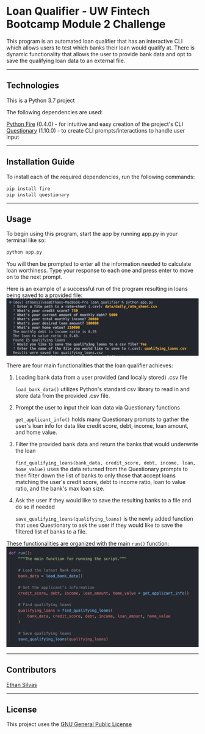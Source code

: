 # Loan Qualifier - UW Fintech Bootcamp Module 2 Challenge

This program is an automated loan qualifier that has an interactive CLI which allows users to test which banks their loan would qualify at. There is dynamic functionality that allows the user to provide bank data and opt to save the qualifying loan data to an external file. 

---

## Technologies

This is a Python 3.7 project

The following dependencies are used: 

[Python Fire](https://github.com/google/python-fire) (0.4.0) - for intuitive and easy creation of the project's CLI <br>
[Questionary](https://github.com/tmbo/questionary) (1.10.0) - to create CLI prompts/interactions to handle user input 

---

## Installation Guide

To install each of the required dependencies, run the following commands: 

```
pip install fire
pip install questionary
```

---

## Usage

To begin using this program, start the app by running app.py in your terminal like so: 

```python
python app.py
```

You will then be prompted to enter all the information needed to calculate loan worthiness. Type your response to each one and press enter to move on to the next prompt.

Here is an example of a successful run of the program resulting in loans being saved to a provided file: 
![Terminal output of loan information prompts and successful save to file](images/loan_qualifier_usage.png)

There are four main functionalities that the loan qualifier achieves: 

1. Loading bank data from a user provided (and locally stored) .csv file <br>
    
    `load_bank_data()` utilizes Python's standard csv library to read in and store data from the provided .csv file. 


2. Prompt the user to input their loan data via Questionary functions

    `get_applicant_info()` holds many Questionary prompts to gather the user's loan info for data like credit score, debt, income, loan amount, and home value. 

3. Filter the provided bank data and return the banks that would underwrite the loan

    `find_qualifying_loans(bank_data, credit_score, debt, income, loan, home_value)` uses the data returned from the Questionary prompts to then filter down the list of banks to only those that accept loans matching the user's credit score, debt to income ratio, loan to value ratio, and the bank's max loan size. 

4. Ask the user if they would like to save the resulting banks to a file and do so if needed

    `save_qualifying_loans(qualifying_loans)` is the newly added function that uses Questionary to ask the user if they would like to save the filtered list of banks to a file. 

These functionalities are organized with the main `run()` function:
![The run() function definition using the four main functionalities of the program](images/run_function.png)

---

## Contributors

[Ethan Silvas](https://github.com/ethansilvas)

---

## License

This project uses the [GNU General Public License](https://choosealicense.com/licenses/gpl-3.0/)
